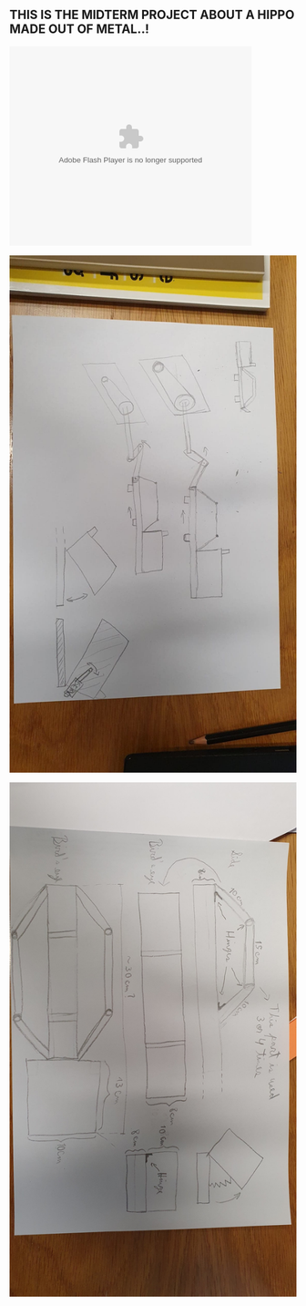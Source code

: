 ## THIS IS THE MIDTERM PROJECT ABOUT A HIPPO MADE OUT OF METAL..!

<object width="425" height="350">
  <param name="movie" value="http://www.youtube.com/user/wwwLoveWatercom?v=BTRN1YETpyg" />
  <param name="wmode" value="transparent" />
  <embed src="http://www.youtube.com/user/wwwLoveWatercom?v=BTRN1YETpyg"
         type="application/x-shockwave-flash"
         wmode="transparent" width="425" height="350" />
</object>


![Metal Hippo Sketch 1](MetalHippoSketch1.jpg)


![Metal Hippo Measurements 1](MetalHippoMeasurements1.jpg)

